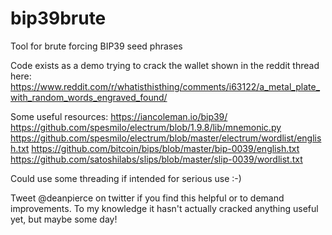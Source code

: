 # bip39brute
Tool for brute forcing BIP39 seed phrases

Code exists as a demo trying to crack the wallet shown in the reddit thread here: https://www.reddit.com/r/whatisthisthing/comments/i63122/a_metal_plate_with_random_words_engraved_found/

Some useful resources:
https://iancoleman.io/bip39/
https://github.com/spesmilo/electrum/blob/1.9.8/lib/mnemonic.py
https://github.com/spesmilo/electrum/blob/master/electrum/wordlist/english.txt
https://github.com/bitcoin/bips/blob/master/bip-0039/english.txt
https://github.com/satoshilabs/slips/blob/master/slip-0039/wordlist.txt

Could use some threading if intended for serious use :-)

Tweet @deanpierce on twitter if you find this helpful or to demand improvements. To my knowledge it hasn't actually cracked anything useful yet, but maybe some day!
